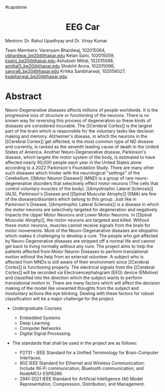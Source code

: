 #capstone
<h1><center> EEG Car </center></h1>
Mentors: Dr. Rahul Upadhyay and Dr. Vinay Kumar

Team Members:
	Varenyam Bhardwaj, 102015064, vbhardwaj_be20@thapar.edu
	Ketan Saini, 102015059, ksaini_be20@thapar.edu
	Ashutosh Mittal, 102015068, amittal3_be20@thapar.edu
	Shobhit Arora, 102015066, sarora6_be20@thapar.edu
	Kritika Sambharwal, 102056027, ksabharwal_be20@thapar.edu

# Abstract


Neuro-Degenerative diseases affects millions of people worldwide. It is the progressive loss of structure or functioning of the neurons. There is no known way for reversing this process of degeneration so these kinds of diseases are considered incurable. The [[Cerebral Cortex]] is the largest part of the brain which is responsible for the voluntary tasks like decision making and memory. Alzheimer's disease, in which the neurons in the [[Cerebral Cortex]] get affected, is the most common type of ND disease and currently, is ranked as the seventh leading cause of death in the United States of America.
Another Neuro-Degenerative disease, Parkinson's disease, which targets the motor system of the body, is estimated to have affected nearly 90,000 people each year in the United States alone according to a 2022 Parkinson's Foundation Study. There are many other such diseases which hinder with the neurological "settings" of the Cerebellum.
[[Motor Neuron Disease]] (MND) is a group of rare neuro-degenerative disorders that selectively effect motor neurons (The cells that control voluntary muscles of the body). [[Amyotrophic Lateral Sclerosis]] (ALS), Parkinson's Disease and [[Spinal Muscular Atrophy]] (SMA) are few of the diseases/disorders which belong to this group. Just like in Parkinson's Disease, [[Amyotrophic Lateral Sclerosis]] is a disease in which the motor neurons are selectively targeted for degeneration and negatively impacts the Upper Motor Neurons and Lower Motor Neurons. In [[Spinal Muscular Atrophy]], the motor neurons are targeted and killed. Without these motor neurons, muscles cannot receive signals from the brain for motor movements. Most of the Neuro-Degenerative diseases are idiopathic which makes it challenging to develop a cure. The people who got affected by Neuro-Degenerative diseases are stripped off a normal life and cannot get back to living normally without any cure.
The project aims to help the patients affected from Motor Neuron Diseases to perform translational motion without the help from an external volunteer. A subject who is affected from MNDs is still aware of their environment since [[Cerebral Cortex]] is functioning properly. The electrical signals from the [[Cerebral Cortex]] will be recorded via Electroencephalogram (EEG) device (EMotive) and classified into the direction which the subject wants to perform translational motion in. There are many factors which will affect the decision making of the model like unwanted thoughts from the subject and involuntary actions like eye blinking. Dealing with these factors for robust classification will be a major challenge for the project.

- Undergraduate Courses:
	- Embedded Systems
	-  Deep Learning
	-  Computer Networks
	-  Digital Signal Processing.

- The standards that shall be used in the project are as follows:
	- P2731 - IEEE Standard for a Unified Terminology for Brain-Computer Interfaces.
	- 802 IEEE Standard for Ethernet and Wireless Communication: Include Wi-Fi communication, Bluetooth communication, and NodeMCU-ESP8266.
	- 2941-2021 IEEE Standard for Artificial Intelligence (AI) Model Representation, Compression, Distribution, and Management.